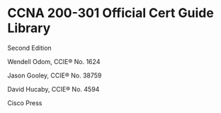# CCNA 200-301 Official Cert Guide Library


Second Edition

Wendell Odom, CCIE® No. 1624

Jason Gooley, CCIE® No. 38759

David Hucaby, CCIE® No. 4594

Cisco Press
